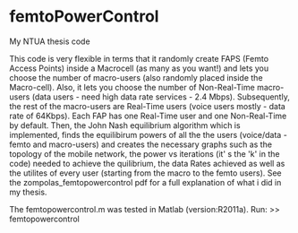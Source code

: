 # femtoPowerControl
My NTUA thesis code

This code is very flexible in terms that it randomly create FAPS (Femto Access Points) inside a Macrocell (as 
many as you want!) and lets you choose the number of macro-users (also randomly placed inside the Macro-cell). 
Also, it lets you choose the number of Non-Real-Time macro-users (data users - need high data rate services - 2.4 Mbps).
Subsequently, the rest of the macro-users are Real-Time users (voice users mostly - data rate of 64Kbps).
Each FAP has one Real-Time user and one Non-Real-Time by default.
Then, the John Nash equilibrium algorithm which is implemented, finds the equilibirum powers of all the the users
(voice/data - femto and macro-users) and creates the necessary graphs such as the topology of the mobile network, 
the power vs iterations (it' s the 'k' in the code) needed to achieve the quilibrium, the data Rates achieved as 
well as the utilites of every user (starting from the macro to the femto users).
See the zompolas_femtopowercontrol pdf for a full explanation of what i did in my thesis.

The femtopowercontrol.m was tested in Matlab (version:R2011a). Run: >> femtopowercontrol 
